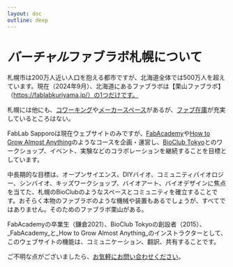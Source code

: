 ```yaml
---
layout: doc
outline: deep
---
```

<script setup>
import { VPTeamMembers } from 'vitepress/theme'

const members = [
  {
    name: 'トレメル　ゲオアグ',
    title: '',
    desc: '<a href="">FA 2021</a>, <a href="https://bioclub.tokyo">BioClub Tokyo</a>, BCL, metaPhorest, Angewandte',
    avatar: 'https://www.github.com/trembl.png',
    links: [
      { icon: 'github', link: 'https://github.com/trembl' },
      { icon: 'twitter', link: 'https://twitter.com/trembl' },
      { icon: 'instagram', link: 'https://instagram.com/georg.tremmel' },
      { icon: 'discord', link: 'https://instagram.com/georg.tremmel' }
    ],
  }
]
</script>
    
# <em>バーチャル</em>ファブラボ札幌について

札幌市は200万人近い人口を抱える都市ですが、北海道全体では500万人を超えています。現在（2024年9月）、北海道にあるファブラボは【栗山ファブラボ】（https://fablabkuriyama.jp/）の1つだけです。

札幌には他にも、[コワーキング](http://kaeru.space)や[メーカースペース](http://sharegarage.jp)があるが、[ファブ在庫](http://inventory.fabcloud.io)が充実しているところはない。

FabLab Sapporoは現在ウェブサイトのみですが、[FabAcademy](https://fabacademy.org)や[How to Grow Almost Anything](https://htgaa.org)のようなコースを企画・運営し、[BioClub Tokyo](https://bioclub.tokyo)とのワークショップ、イベント、実験などのコラボレーションを継続することを目標としています。

中長期的な目標は、オープンサイエンス、DIYバイオ、コミュニティバイオロジー、シンバイオ、キッズワークショップ、バイオアート、バイオデザインに焦点を当てた、札幌のBioClubのようなスペースとコミュニティを確立することです。おそらく本物のファブラボのような機械や装置もあるでしょうが、すべてではありません。そのためのファブラボ栗山がある。

<VPTeamMembers size="medium" :members="members" />

FabAcademyの卒業生（鎌倉2021）、BioClub Tokyoの創設者（2015）、_FabAcademy_と_How to Grow Almost Anything_のインストラクターとして、このウェブサイトの機能は、コミュニケーション、翻訳、共有することです。

ご不明な点がございましたら、[お気軽にお問い合わせください](/contact/)。